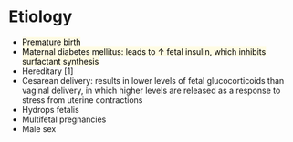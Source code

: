 # Etiology
- <mark style="background: #FFF3A34A;">Premature birth</mark>
- <mark style="background: #FFF3A34A;">Maternal diabetes mellitus: leads to ↑ fetal insulin, which inhibits surfactant synthesis</mark>
- Hereditary  [1]
- Cesarean delivery: results in lower levels of fetal glucocorticoids than vaginal delivery, in which higher levels are released as a response to stress from uterine contractions 
- Hydrops fetalis
- Multifetal pregnancies
- Male sex